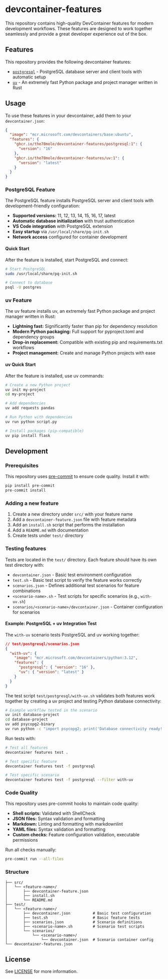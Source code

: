 # devcontainer-features

This repository contains high-quality DevContainer features for modern
development workflows. These features are designed to work together seamlessly
and provide a great developer experience out of the box.

## Features

This repository provides the following devcontainer features:

- [`postgresql`](./src/postgresql/README.md) - PostgreSQL database server and
  client tools with automatic setup
- [`uv`](./src/uv/README.md) - An extremely fast Python package and project
  manager written in Rust

## Usage

To use these features in your devcontainer, add them to your `devcontainer.json`:

```json
{
  "image": "mcr.microsoft.com/devcontainers/base:ubuntu",
  "features": {
    "ghcr.io/the78mole/devcontainer-features/postgresql:1": {
      "version": "16"
    },
    "ghcr.io/the78mole/devcontainer-features/uv:1": {
      "version": "latest"
    }
  }
}
```

### PostgreSQL Feature

The PostgreSQL feature installs PostgreSQL server and client tools with
development-friendly configuration:

- **Supported versions:** 11, 12, 13, 14, 15, 16, 17, latest
- **Automatic database initialization** with trust authentication
- **VS Code integration** with PostgreSQL extension
- **Easy startup** via `/usr/local/share/pq-init.sh`
- **Network access** configured for container development

#### Quick Start

After the feature is installed, start PostgreSQL and connect:

```bash
# Start PostgreSQL
sudo /usr/local/share/pq-init.sh

# Connect to database
psql -U postgres
```

### uv Feature

The uv feature installs uv, an extremely fast Python package and project
manager written in Rust:

- **Lightning fast:** Significantly faster than pip for dependency resolution
- **Modern Python packaging:** Full support for pyproject.toml and dependency
  groups
- **Drop-in replacement:** Compatible with existing pip and requirements.txt
  workflows
- **Project management:** Create and manage Python projects with ease

#### uv Quick Start

After the feature is installed, use uv commands:

```bash
# Create a new Python project
uv init my-project
cd my-project

# Add dependencies
uv add requests pandas

# Run Python with dependencies
uv run python script.py

# Install packages (pip-compatible)
uv pip install flask
```

## Development

### Prerequisites

This repository uses [pre-commit](https://pre-commit.com/) to ensure code
quality. Install it with:

```bash
pip install pre-commit
pre-commit install
```

### Adding a new feature

1. Create a new directory under `src/` with your feature name
2. Add a `devcontainer-feature.json` file with feature metadata
3. Add an `install.sh` script that performs the installation
4. Add a `README.md` with documentation
5. Create tests under `test/` directory

### Testing features

Tests are located in the `test/` directory. Each feature should have its own
test directory with:

- `devcontainer.json` - Basic test environment configuration
- `test.sh` - Basic test script to verify the feature works correctly
- `scenarios.json` - Defines additional test scenarios for feature combinations
- `<scenario-name>.sh` - Test scripts for specific scenarios (e.g., `with-uv.sh`)
- `scenarios/<scenario-name>/devcontainer.json` - Container configuration for scenarios

#### Example: PostgreSQL + uv Integration Test

The `with-uv` scenario tests PostgreSQL and uv working together:

```json
// test/postgresql/scenarios.json
{
  "with-uv": {
    "image": "mcr.microsoft.com/devcontainers/python:3.12",
    "features": {
      "postgresql": { "version": "16" },
      "uv": { "version": "latest" }
    }
  }
}
```

The test script `test/postgresql/with-uv.sh` validates both features work
together by creating a uv project and testing Python database connectivity:

```bash
# Example workflow tested in the scenario
uv init database-project
cd database-project
uv add psycopg2-binary
uv run python -c "import psycopg2; print('Database connectivity ready!')"
```

Run tests with:

```bash
# Test all features
devcontainer features test .

# Test specific feature
devcontainer features test -f postgresql

# Test specific scenario
devcontainer features test -f postgresql --filter with-uv
```

### Code Quality

This repository uses pre-commit hooks to maintain code quality:

- **Shell scripts:** Validated with ShellCheck
- **JSON files:** Syntax validation and formatting
- **Markdown:** Linting and formatting with markdownlint
- **YAML files:** Syntax validation and formatting
- **Custom checks:** Feature configuration validation, executable
  permissions

Run all checks manually:

```bash
pre-commit run --all-files
```

### Structure

```text
├── src/
│   └── <feature-name>/
│       ├── devcontainer-feature.json
│       ├── install.sh
│       └── README.md
├── test/
│   └── <feature-name>/
│       ├── devcontainer.json          # Basic test configuration
│       ├── test.sh                    # Basic feature tests
│       ├── scenarios.json             # Scenario definitions
│       ├── <scenario-name>.sh         # Scenario test scripts
│       └── scenarios/
│           └── <scenario-name>/
│               └── devcontainer.json  # Scenario container config
└── devcontainer-features.json
```

## License

See [LICENSE](./LICENSE) for more information.
